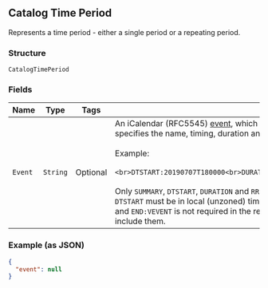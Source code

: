 ## Catalog Time Period

Represents a time period - either a single period or a repeating period.

### Structure

`CatalogTimePeriod`

### Fields

| Name | Type | Tags | Description |
|  --- | --- | --- | --- |
| `Event` | `String` | Optional | An iCalendar (RFC5545) [event](https://tools.ietf.org/html/rfc5545#section-3.6.1), which<br>specifies the name, timing, duration and recurrence of this time period.<br><br>Example:<br><br>```<br>DTSTART:20190707T180000<br>DURATION:P2H<br>RRULE:FREQ=WEEKLY;BYDAY=MO,WE,FR<br>```<br><br>Only `SUMMARY`, `DTSTART`, `DURATION` and `RRULE` fields are supported.<br>`DTSTART` must be in local (unzoned) time format. Note that while `BEGIN:VEVENT`<br>and `END:VEVENT` is not required in the request. The response will always<br>include them. |

### Example (as JSON)

```json
{
  "event": null
}
```

